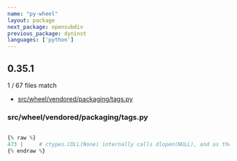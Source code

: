 ```yaml
---
name: "py-wheel"
layout: package
next_package: opensubdiv
previous_package: dyninst
languages: ['python']
---
```

## 0.35.1
1 / 67 files match

 - [src/wheel/vendored/packaging/tags.py](#srcwheelvendoredpackagingtagspy)

### src/wheel/vendored/packaging/tags.py

```python

{% raw %}
473 |     # ctypes.CDLL(None) internally calls dlopen(NULL), and as the dlopen
{% endraw %}

```